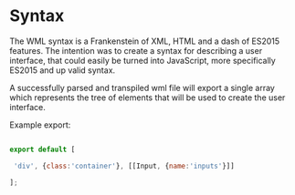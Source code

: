 
# Syntax

The WML syntax is a Frankenstein of XML, HTML and a dash of ES2015 features.
The intention was to create a syntax for describing a user interface, that
could easily be turned into JavaScript, more specifically ES2015 and up valid syntax.

A successfully parsed and transpiled wml file will export a single array
which represents the tree of elements that will be used to create the user interface.

Example export:

```javascript

export default [

 'div', {class:'container'}, [[Input, {name:'inputs'}]]

];


```


